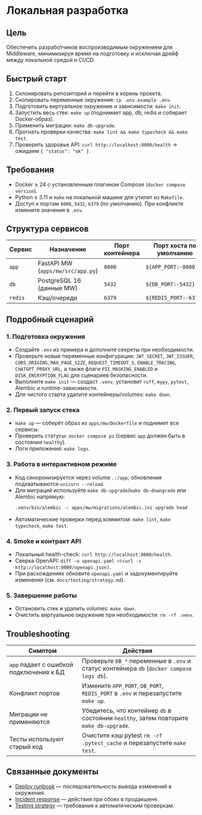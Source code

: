 <!-- docs/runbooks/local_dev.md -->
# Локальная разработка

## Цель
Обеспечить разработчиков воспроизводимым окружением для Middleware, минимизируя время на
подготовку и исключая дрейф между локальной средой и CI/CD.

## Быстрый старт
1. Склонировать репозиторий и перейти в корень проекта.
2. Скопировать переменные окружения: `cp .env.example .env`.
3. Подготовить виртуальное окружение и зависимости: `make init`.
4. Запустить весь стек: `make up` (поднимает app, db, redis и собирает Docker-образ).
5. Применить миграции: `make db-upgrade`.
6. Прогнать проверки качества: `make lint && make typecheck && make test`.
7. Проверить здоровье API: `curl http://localhost:8000/health` → ожидаем `{ "status": "ok" }`.

## Требования
- Docker ≥ 24 c установленным плагином Compose (`docker compose version`).
- Python ≥ 3.11 и `make` на локальной машине для утилит из `Makefile`.
- Доступ к портам `8000`, `5432`, `6379` (по умолчанию). При конфликте измените значения в `.env`.

## Структура сервисов
| Сервис | Назначение | Порт контейнера | Порт хоста по умолчанию |
|--------|------------|------------------|-------------------------|
| `app`  | FastAPI MW (`apps/mw/src/app.py`) | `8000` | `${APP_PORT:-8000}` |
| `db`   | PostgreSQL 16 (данные MW)         | `5432` | `${DB_PORT:-5432}`  |
| `redis`| Кэш/очереди                       | `6379` | `${REDIS_PORT:-6379}` |

## Подробный сценарий
### 1. Подготовка окружения
- Создайте `.env` из примера и дополните секреты при необходимости.
- Проверьте новые переменные конфигурации: `JWT_SECRET`, `JWT_ISSUER`, `CORS_ORIGINS`,
  `MAX_PAGE_SIZE`, `REQUEST_TIMEOUT_S`, `ENABLE_TRACING`, `CHATGPT_PROXY_URL`, а также флаги
  `PII_MASKING_ENABLED` и `DISK_ENCRYPTION_FLAG` для сценариев безопасности.
- Выполните `make init` — создаст `.venv`, установит `ruff`, `mypy`, `pytest`, Alembic и runtime-зависимости.
- Для чистого старта удалите контейнеры/volumes: `make down`.

### 2. Первый запуск стека
- `make up` — соберёт образ из `apps/mw/Dockerfile` и поднимет все сервисы.
- Проверить статусы: `docker compose ps` (сервис `app` должен быть в состоянии `healthy`).
- Логи приложения: `make logs`.

### 3. Работа в интерактивном режиме
- Код синхронизируется через volume `.:/app`; обновления подхватываются `uvicorn --reload`.
- Для миграций используйте `make db-upgrade`/`make db-downgrade` или Alembic напрямую:
  ```bash
  .venv/bin/alembic -c apps/mw/migrations/alembic.ini upgrade head
  ```
- Автоматические проверки перед коммитом: `make lint`, `make typecheck`, `make test`.

### 4. Smoke и контракт API
- Локальный health-check: `curl http://localhost:8000/health`.
- Сверка OpenAPI: `diff -u openapi.yaml <(curl -s http://localhost:8000/openapi.json)`.
- При расхождениях обновите `openapi.yaml` и задокументируйте изменения (см. `docs/testing/strategy.md`).

### 5. Завершение работы
- Остановить стек и удалить volumes: `make down`.
- Очистить виртуальное окружение при необходимости: `rm -rf .venv`.

## Troubleshooting
| Симптом | Действия |
|---------|----------|
| `app` падает с ошибкой подключения к БД | Проверьте `DB_*` переменные в `.env` и статус контейнера `db` (`docker compose logs db`). |
| Конфликт портов | Измените `APP_PORT`, `DB_PORT`, `REDIS_PORT` в `.env` и перезапустите `make up`. |
| Миграции не применяются | Убедитесь, что контейнер `db` в состоянии `healthy`, затем повторите `make db-upgrade`. |
| Тесты используют старый код | Очистите кэш pytest `rm -rf .pytest_cache` и перезапустите `make test`. |

## Связанные документы
- [Deploy runbook](deploy.md) — последовательность вывода изменений в окружения.
- [Incident response](incidents.md) — действия при сбоях в продакшене.
- [Testing strategy](../testing/strategy.md) — требования к автоматическим проверкам.
